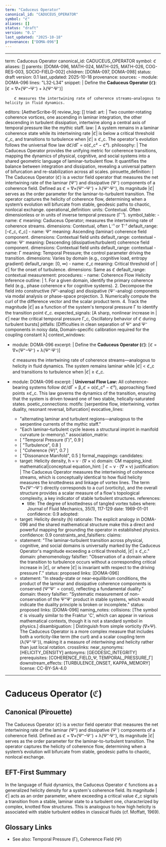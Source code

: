 ```yaml
---
term: "Caduceus Operator"
canonical_id: "CADUCEUS_OPERATOR"
symbol: "ℭ"
aliases: []
status: "draft"
version: "0.1"
last_updated: "2025-10-18"
provenance: ["DOMA-096"]
---
```


---
term: Caduceus Operator
canonical_id: CADUCEUS_OPERATOR
symbol: ℭ
aliases: []
parents: [DOMA-096, MATH-024, MATH-025, MATH-026, COG-RES-003, SOCIO-FIELD-002]
children: [DOMA-097, DOMA-098]
status: draft
version: 0.1
last_updated: 2025-10-18
provenance:
  sources:
    - module: DOMA-096
      lines: "L32-L34"
      snippet: |
        Define the **Caduceus Operator (ℭ)**:
        [ℭ = ∇×(Ψ⁺−Ψ⁻) + λ(Ψ⁺·Ψ⁻)]

        ℭ measures the intertwining rate of coherence streams—analogous to helicity in fluid dynamics.
  editors: [AetherScribe-9]
  review_log: []
triad:
  art: |
    Two counter-rotating coherence vortices, one ascending in laminar integration, the other descending in turbulent dissipation, intertwine along a central axis of temporal pressure like the mythic staff.
  law: |
    A system remains in a laminar coherence state while its intertwining rate |ℭ| is below a critical threshold ℭ_c, and transitions to turbulence when |ℭ| ≥ ℭ_c. The operator's evolution follows the universal flow law dℭ/dΓ = α(ℭ_c² − ℭ²).
  philosophy: |
    The Caduceus Operator provides the unifying metric for coherence transitions, mapping the dynamics of physical, cognitive, and social systems into a shared geometric language of laminar-turbulent flow. It quantifies the balance between integration and dissipation, revealing a universal pattern of bifurcation and re-stabilization across all scales.
pirouette_definition: |
  The Caduceus Operator (ℭ) is a vector field operator that measures the net intertwining rate of the laminar (Ψ⁺) and dissipative (Ψ⁻) components of a coherence field. Defined as ℭ = ∇×(Ψ⁺−Ψ⁻) + λ(Ψ⁺·Ψ⁻), its magnitude |ℭ| serves as the order parameter for the laminar-to-turbulent transition. The operator captures the helicity of coherence flow, determining when a system’s evolution will bifurcate from stable, geodesic paths to chaotic, nonlocal exchange.
operational_definition:
  units: Contextual. Often dimensionless or in units of inverse temporal pressure (Γ⁻¹).
  symbol_table:
    - name: ℭ
      meaning: Caduceus Operator; measures the intertwining rate of coherence streams.
      dimensions: Contextual, often L⁻¹ or T⁻¹
      default_range: [-ℭ_c, ℭ_c]
    - name: Ψ⁺
      meaning: Ascending (laminar) coherence field component.
      dimensions: Contextual field units
      default_range: contextual
    - name: Ψ⁻
      meaning: Descending (dissipative/turbulent) coherence field component.
      dimensions: Contextual field units
      default_range: contextual
    - name: Γ
      meaning: Temporal Pressure; the control parameter driving the transition.
      dimensions: Varies by domain (e.g., cognitive load, entropy gradient)
      default_range: [0, ∞)
    - name: ℭ_c
      meaning: Critical threshold of |ℭ| for the onset of turbulence.
      dimensions: Same as ℭ
      default_range: contextual
  measurement:
    procedures:
      - name: Coherence Flow Helicity Inference
        outline: |
          1. For a given domain, identify the primary coherence field (e.g., phase coherence κ for cognitive systems).
          2. Decompose the field into constructive (Ψ⁺-analog) and dissipative (Ψ⁻-analog) components via modal analysis or phase-space projection.
          3. Numerically compute the curl of the difference vector and the scalar product term.
          4. Track the magnitude |ℭ| as a function of the system's temporal pressure Γ to identify the transition point ℭ_c.
        expected_signals: [A sharp, nonlinear increase in |ℭ| near the critical temporal pressure Γ_c, Oscillatory behavior of ℭ during turbulent bursts]
        pitfalls: [Difficulties in clean separation of Ψ⁺ and Ψ⁻ components in noisy data, Domain-specific calibration required for the coupling constant λ]
context_windows:
  - module: DOMA-096
    excerpt: |
      Define the **Caduceus Operator (ℭ)**:
      [ℭ = ∇×(Ψ⁺−Ψ⁻) + λ(Ψ⁺·Ψ⁻)]

      ℭ measures the intertwining rate of coherence streams—analogous to helicity in fluid dynamics. The system remains laminar while |ℭ| < ℭ_c and transitions to turbulence when |ℭ| ≥ ℭ_c.
  - module: DOMA-096
    excerpt: |
      **Universal Flow Law:** All coherence-bearing systems follow dℭ/dΓ = β_ℭ = α(ℭ_c² − ℭ²), approaching fixed points ±ℭ_c. This law governs the dynamics of the transition, ensuring that the system is driven toward one of two stable, helically-saturated states.
poetic_connections:
  motifs: [serpentine flow, intertwining, vortex duality, resonant reversal, bifurcation]
  evocative_lines:
    - "alternating laminar and turbulent regions—analogous to the serpentine currents of the mythic staff."
    - "Each laminar–turbulent cycle leaves a structural imprint in manifold curvature (κ-memory)."
  association_matrix:
    - [ "Temporal Pressure (Γ)", 0.9 ]
    - [ "Turbulence", 0.8 ]
    - [ "Coherence (Ψ)", 0.7 ]
    - [ "Dissonance Manifold", 0.5 ]
formal_mappings:
  candidates:
    - target: Helicity density, h = v · (∇ × v)
      domain: CM
      mapping_kind: mathematical|conceptual
      equation_hint: |
        ℭ ~ v · (∇ × v)
      justification: |
        The Caduceus Operator measures the intertwining of coherence streams, which is conceptually identical to how fluid helicity measures the knottedness and linkage of vortex lines. The term ∇×(Ψ⁺−Ψ⁻) directly corresponds to a curl (vorticity), and the overall structure provides a scalar measure of a flow's topological complexity, a key indicator of stable turbulent structures.
      references:
        - title: The degree of knottedness of tangled vortex tubes
          where: Journal of Fluid Mechanics, 35(1), 117-129
          date: 1969-01-01
      confidence: 0.9
  adopted:
    - target: Helicity density (h)
      rationale: The explicit analogy in DOMA-096 and the shared mathematical structure make this a direct and powerful mapping for grounding the operator in established physics.
      confidence: 0.9
constraints_and_falsifiers:
  claims:
    - statement: "The laminar-turbulent transition across physical, cognitive, and social domains is universally marked by the Caduceus Operator's magnitude exceeding a critical threshold, |ℭ| ≥ ℭ_c."
      domain: phenomenology
      falsifier: "Observation of a domain where the transition to turbulence occurs without a corresponding critical increase in |ℭ|, or where |ℭ| is invariant with respect to the driving pressure Γ."
      status: proposed
      links: [DOMA-096]
    - statement: "In steady-state or near-equilibrium conditions, the product of the laminar and dissipative coherence components is conserved (Ψ⁺Ψ⁻ = const), reflecting a fundamental duality."
      domain: theory
      falsifier: "Systematic measurement of non-conservation of the Ψ⁺Ψ⁻ product in stable systems, which would indicate the duality principle is broken or incomplete."
      status: proposed
      links: [DOMA-096]
naming_notes:
  collisions: [The symbol ℭ is visually similar to the Fraktur 'C', which can appear in various mathematical contexts, though it is not a standard symbol in physics.]
  disambiguation: |
    Distinguish from simple vorticity (∇×Ψ). The Caduceus Operator is a more complex measure that includes both a vorticity-like term (the curl) and a scalar coupling term (λ(Ψ⁺·Ψ⁻)), making it a measure of *intertwining* and helicity rather than just local rotation.
crosslinks:
  near_synonyms: [HELICITY_DENSITY]
  antonyms: [GEODESIC_INTEGRITY]
  prerequisites: [COHERENCE_FIELD_Ψ, TEMPORAL_PRESSURE_Γ]
  downstream_effects: [TURBULENCE_ONSET, KAPPA_MEMORY]
license: CC-BY-SA-4.0
---

# Caduceus Operator (ℭ)

## Canonical (Pirouette)
The Caduceus Operator (ℭ) is a vector field operator that measures the net intertwining rate of the laminar (Ψ⁺) and dissipative (Ψ⁻) components of a coherence field. Defined as ℭ = ∇×(Ψ⁺−Ψ⁻) + λ(Ψ⁺·Ψ⁻), its magnitude |ℭ| serves as the order parameter for the laminar-to-turbulent transition. The operator captures the helicity of coherence flow, determining when a system’s evolution will bifurcate from stable, geodesic paths to chaotic, nonlocal exchange.

## EFT-First Summary
In the language of fluid dynamics, the Caduceus Operator ℭ functions as a generalized helicity density for a system's coherence field. Its magnitude |ℭ| acts as an order parameter, where exceeding a critical value ℭ_c signals a transition from a stable, laminar state to a turbulent one, characterized by complex, knotted flow structures. This is analogous to how high helicity is associated with stable turbulent eddies in classical fluids (cf. Moffatt, 1969).

## Glossary Links
- See also: Temporal Pressure (Γ), Coherence Field (Ψ)